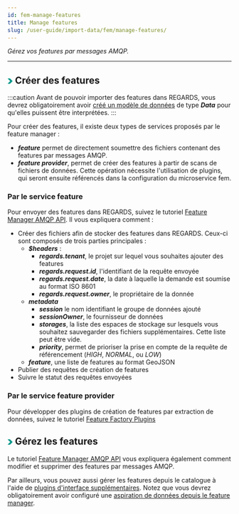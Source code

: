 ```yaml
---
id: fem-manage-features
title: Manage features
slug: /user-guide/import-data/fem/manage-features/
---
```


*Gérez vos features par messages AMQP.*

---

## <img src="/images/user-documentation/doc-icons/right-arrow.png" alt="arrow" height="12" width="12"/> Créer des features

:::caution
Avant de pouvoir importer des features dans REGARDS, vous devrez obligatoirement avoir [créé un modèle de données](../../../data-organization/models/) de type ***Data*** pour qu'elles puissent être interprétées.
:::

Pour créer des features, il existe deux types de services proposés par le feature manager :

- ***feature*** permet de directement soumettre des fichiers contenant des features par messages AMQP.
- ***feature provider***, permet de créer des features à partir de scans de fichiers de données. Cette opération nécessite l'utilisation de plugins, qui seront ensuite référencés dans la configuration du microservice fem.

### Par le service feature

Pour envoyer des features dans REGARDS, suivez le tutoriel [Feature Manager AMQP API](../../../../development/backend/services/fem/api/amqp/).
Il vous expliquera comment :

- Créer des fichiers afin de stocker des features dans REGARDS. Ceux-ci sont composés de trois parties principales :
  - ***$headers*** :
    - ***regards.tenant***, le projet sur lequel vous souhaites ajouter des features
    - ***regards.request.id***, l'identifiant de la requête envoyée
    - ***regards.request.date***, la date à laquelle la demande est soumise au format ISO 8601
    - ***regards.request.owner***, le propriétaire de la donnée
  - ***metadata***
    - ***session*** le nom identifiant le groupe de données ajouté
    - ***sessionOwner***, le fournisseur de données
    - ***storages***, la liste des espaces de stockage sur lesquels vous souhaitez sauvegarder des fichiers supplémentaires. Cette liste peut être vide.
    - ***priority***, permet de prioriser la prise en compte de la requête de référencement (*HIGH*, _NORMAL_, ou _LOW_)
  - ***feature***, une liste de features au format GeoJSON
- Publier des requêtes de création de features
- Suivre le statut des requêtes envoyées

### Par le service feature provider

Pour développer des plugins de création de features par extraction de données, suivez le tutoriel [Feature Factory Plugins](../../../../development/backend/services/fem/plugins/feature-factory/)

## <img src="/images/user-documentation/doc-icons/right-arrow.png" alt="arrow" height="12" width="12"/> Gérez les features

Le tutoriel [Feature Manager AMQP API](../../../../development/backend/services/fem/api/amqp/) vous expliquera également comment modifier et supprimer des features par messages AMQP.

Par ailleurs, vous pouvez aussi gérer les features depuis le catalogue à l'aide de [plugins d'interface supplémentaires](../../../data-services/ui-services/). Notez que vous devrez obligatoirement avoir configuré une [aspiration de données depuis le feature manager](../../../crawler/configure-datasources/fem/).
